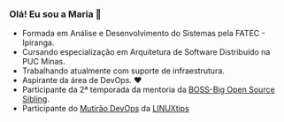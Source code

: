 ### Olá! Eu sou a Maria 👋

- Formada em Análise e Desenvolvimento do Sistemas pela FATEC - Ipiranga.
- Cursando especialização em Arquitetura de Software Distribuído na PUC Minas.
- Trabalhando atualmente com suporte de infraestrutura.
- Aspirante da área de DevOps. ❤
- Participante da 2ª temporada da mentoria da [BOSS-Big Open Source Sibling](https://github.com/BOSS-BigOpenSourceSibling).
- Participante do [Mutirão DevOps](https://github.com/badtuxx/MutiraoDevOps) da [LINUXtips](https://www.linuxtips.io/) 
